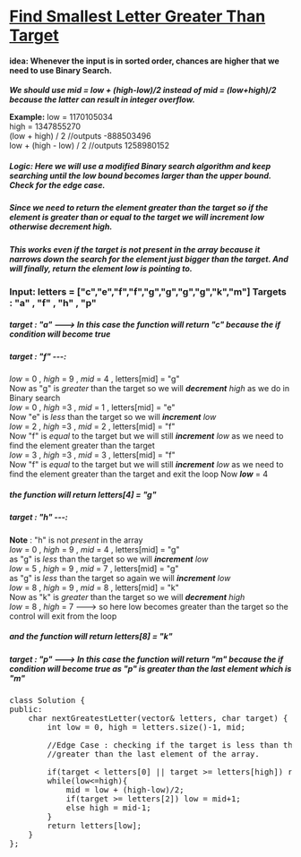 # [Find Smallest Letter Greater Than Target](https://leetcode.com/problems/find-smallest-letter-greater-than-target/)

#### idea: Whenever the input is in sorted order, chances are higher that we need to use Binary Search.


***We should use mid = low + (high-low)/2 instead of mid = (low+high)/2 because the latter can result in integer overflow.***

**Example:** low = 1170105034 \
high = 1347855270 \
(low + high) / 2 //outputs  -888503496 \
low + (high - low) / 2 //outputs 1258980152 

##### Logic: Here we will use a modified Binary search algorithm and keep searching until the **_low_** bound becomes larger than the **_upper_** bound. Check for the edge case.
##### Since we need to return the element greater than the target so if the element is greater than or equal to the target we will increment **_low_** otherwise decrement **_high_**. 
##### This works even if the target is not present in the array because it narrows down the search for the element just bigger than the target. And will finally, return the element low is pointing to.

### Input: letters = ["c","e","f","f","g","g","g","g","k","m"] Targets : "a" , "f" , "h" , "p"

##### target : "a" ---> In this case the function will return "c" because the **if** condition will become _true_
##### target : "f" ---:
_low_ = 0 , _high_ = 9 , _mid_ = 4 , letters[mid] = "g"\
Now as "g" is _greater_ than the target so we will **_decrement_** _high_ as we do in Binary search\
_low_ = 0 , _high_ =3 , _mid_ = 1  , letters[mid] = "e"\
Now  "e" is _less_ than the target so we will **_increment_** _low_ \
_low_ = 2 , _high_ =3 , _mid_ = 2  , letters[mid] = "f"\
Now  "f" is _equal_ to the target but we will still **_increment_** _low_ as we need to find the element greater than the target\
_low_ = 3 , _high_ =3 , _mid_ = 3  , letters[mid] = "f"\
Now  "f" is _equal_ to the target but we will still **_increment_** _low_ as we need to find the element greater than the target and exit the loop
Now **_low_** = 4
##### the function will return letters[4] =  "g"

##### target : "h" ---:
**Note** : "h" is not _present_ in the array\
_low_ = 0 , _high_ = 9 , _mid_ = 4 , letters[mid] = "g"\
as "g" is _less_ than the target so we will **_increment_** _low_ \
_low_ = 5 , _high_ = 9 , _mid_ = 7 , letters[mid] = "g"\
as "g" is _less_ than the target so again we will **_increment_** _low_ \
_low_ = 8 , _high_ = 9 , _mid_ = 8 , letters[mid] = "k"\
Now as "k" is _greater_ than the target so we will **_decrement_** _high_ \
_low_ = 8 , _high_ = 7 ---> so here low becomes greater than the target so the control will exit from the loop
##### and the function will return letters[8] =  "k" 

##### target : "p" ---> In this case the function will return "m" because the **if** condition will become _true_ as "p" is greater than the last element which is "m"
<pre>
class Solution {
public:
    char nextGreatestLetter(vector<char>& letters, char target) {
        int low = 0, high = letters.size()-1, mid;
        
        //Edge Case : checking if the target is less than the first element or 
        //greater than the last element of the array.
        
        if(target < letters[0] || target >= letters[high]) return letters[0];
        while(low<=high){
            mid = low + (high-low)/2;
            if(target >= letters[2]) low = mid+1;
            else high = mid-1;
        }
        return letters[low];
    }
};
</pre>
